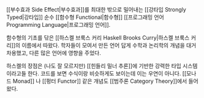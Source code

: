 [[부수효과 Side Effect|부수효과]]를 최대한 밖으로 밀어내는 [[강타입 Strongly Typed|강타입]] 순수 [[함수형 Functional|함수형]] [[프로그래밍 언어 Programming Language|프로그래밍 언어]].

함수형의 기초를 닦은 [[하스켈 브룩스 커리 Haskell Brooks Curry|하스켈 브룩스 커리]]의 이름에서 따왔다. 학자들이 모여서 만든 언어 답게 수학과 논리학의 개념을 대거 차용했고, 다른 많은 언어에 영향을 주었다.

하스켈의 장점은 (나도 잘 모르지만) [[힌들리 밀너 추론]]에 기반한 강력한 타입 시스템이라고들 한다. 코드를 보면 수식이랑 비슷하게도 보이는데 이는 우연이 아니다. [[모나드 Monad]] 나 [[펑터 Functor]] 같은 개념도 [[범주론 Category Theory]]에서 들어왔다. 